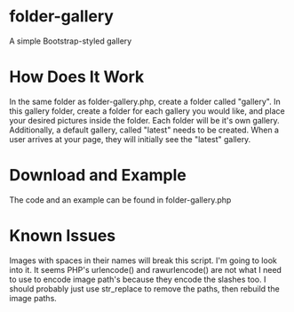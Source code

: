 folder-gallery
==============

A simple Bootstrap-styled gallery

How Does It Work
================

In the same folder as folder-gallery.php, create a folder called "gallery". In this gallery folder, create a folder for each gallery you would like, and place your desired pictures inside the folder. Each folder will be it's own gallery. Additionally, a default gallery, called "latest" needs to be created. When a user arrives at your page, they will initially see the "latest" gallery.

Download and Example
====================

The code and an example can be found in folder-gallery.php

Known Issues
============

Images with spaces in their names will break this script. I'm going to look into it. It seems PHP's urlencode() and rawurlencode() are not what I need to use to encode image path's because they encode the slashes too. I should probably just use str_replace to remove the paths, then rebuild the image paths.
